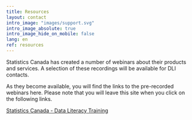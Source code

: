 ```yaml
---
title: Resources
layout: contact
intro_image: "images/support.svg"
intro_image_absolute: true
intro_image_hide_on_mobile: false
lang: en
ref: resources
---
```

Statistics Canada has created a number of webinars about their products and services. A selection of these recordings will be available for DLI contacts.

As they become available, you will find the links to the pre-recorded webinars here. Please note that you will leave this site when you click on the following links.

[Statistics Canada - Data Literacy Training](https://www.statcan.gc.ca/eng/wtc/data-literacy)
